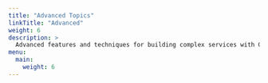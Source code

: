 ```yaml
---
title: "Advanced Topics"
linkTitle: "Advanced"
weight: 6
description: >
  Advanced features and techniques for building complex services with Goa.
menu:
  main:
    weight: 6
---
```


